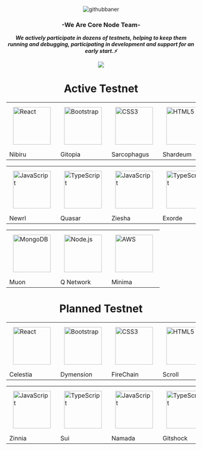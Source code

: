 <div align="center">

![githubbaner](https://user-images.githubusercontent.com/76253089/222724439-99d0be23-634f-43be-9469-73547806c182.png)

</div>  
  

### <div align="center">-We Are Core Node Team-</div>  
  

***<ins><div align="center">We actively participate in dozens of testnets, helping to keep them running and debugging, participating in development and support for an early start.⚡</div></ins>*** 

<div align="center">
<img src="https://komarev.com/ghpvc/?username=Core-Node-Team&&style=flat-square" align="center" />
</div>

<div align="center"><h1>Active Testnet</h1>
<table>
  <tr>
    <td><a href="https://reactjs.org/" target="_blank"><img style="margin: 10px" src="https://pbs.twimg.com/profile_images/1556857504394526721/OyWtRrNP_400x400.jpg" alt="React" height="100" /></a></td>
    <td><a href="https://getbootstrap.com/docs/3.4/javascript/" target="_blank"><img style="margin: 10px" src="https://pbs.twimg.com/profile_images/1440291565302284304/0r9YJOJW_400x400.png" alt="Bootstrap" height="100" /></a>  </td>
    <td><a href="https://www.w3schools.com/css/" target="_blank"><img style="margin: 10px" src="https://pbs.twimg.com/profile_images/1299025554163871744/wNNzn8OT_400x400.jpg" alt="CSS3" height="100" /></a></td>
    <td><a href="https://en.wikipedia.org/wiki/HTML5" target="_blank"><img style="margin: 10px" src="https://pbs.twimg.com/profile_images/1501630239096520705/H88Y46ND_400x400.jpg" alt="HTML5" height="100" /></a></td>
    <td><a href="https://www.electronjs.org/" target="_blank"><img style="margin: 10px" src="https://pbs.twimg.com/profile_images/1603278945222524928/XlW3ptGz_400x400.jpg" alt="Electron" height="100" /></a></td>
  </tr>
  <tr>
    <td>Nibiru</td>
    <td>Gitopia</td>
    <td>Sarcophagus</td>
    <td>Shardeum</td>
    <td>Wormholes</td>
  </tr>
</table>

<table>
    <tr>
      <td><a href="https://www.javascript.com/" target="_blank"><img style="margin: 10px" src="https://pbs.twimg.com/profile_images/1567814417630511107/MyafMY_R_400x400.png" alt="JavaScript" height="100" /></a></td>
      <td><a href="https://github.com/Core-Node-Team/Testnet-TR/tree/main/Quasar" target="_blank"><img style="margin: 10px" src="https://pbs.twimg.com/profile_images/1552665904542109698/8279XiU1_400x400.png" alt="TypeScript" height="100" /></a></td>
      <td><a href="https://www.javascript.com/" target="_blank"><img style="margin: 10px" src="https://pbs.twimg.com/profile_images/1609169358193844224/wFzdThao_400x400.jpg" alt="JavaScript" height="100" /></a></td>
      <td><a href="https://www.typescriptlang.org/" target="_blank"><img style="margin: 10px" src="https://pbs.twimg.com/profile_images/1486712389777068043/tXqjiR3t_400x400.jpg" alt="TypeScript" height="100" /></a></td>
      <td><a href="https://www.php.net/" target="_blank"><img style="margin: 10px" src="https://pbs.twimg.com/profile_images/1580151744901824512/W_MD85bU_400x400.jpg" alt="PHP" height="100"/></a></td>
    </tr>
    <tr>
      <td>Newrl</td>
      <td>Quasar</td>
      <td>Ziesha</td>
      <td>Exorde</td>
      <td>Massa</td>
    </tr>
  </table>
  
  <table>
    <tr>
      <td><a href="https://www.mongodb.com/" target="_blank"><img style="margin: 10px" src="https://pbs.twimg.com/profile_images/1610231138018017281/VJTt2BJy_400x400.jpg" alt="MongoDB" height="100" /></a></td>
      <td><a href="https://nodejs.org/" target="_blank"><img style="margin: 10px" src="https://pbs.twimg.com/profile_images/1628366663073640448/pj27t3hj_400x400.png" alt="Node.js" height="100" /></a></td>
      <td><a href="https://aws.amazon.com/" target="_blank"><img style="margin: 10px" src="https://pbs.twimg.com/profile_images/1614917590970679299/VHANyjFy_400x400.png" alt="AWS" height="100" /></a></td>
    </tr>
    <tr>
      <td>Muon</td>
      <td>Q Network</td>
      <td>Minima</td>
    </tr>
  </table>
</div> 

 <div align="center"><h1>Planned Testnet</h1>
  <table>
    <tr>
      <td><a href="https://reactjs.org/" target="_blank"><img style="margin: 10px" src="https://pbs.twimg.com/profile_images/1404854187721203715/zZp1s7c3_400x400.jpg" alt="React" height="100" /></a>  </td>
      <td><a href="https://getbootstrap.com/docs/3.4/javascript/" target="_blank"><img style="margin: 10px" src="https://pbs.twimg.com/profile_images/1594732521962541058/NGdT4O2k_400x400.jpg" alt="Bootstrap" height="100" /></a>  </td>
      <td><a href="https://www.w3schools.com/css/" target="_blank"><img style="margin: 10px" src="https://pbs.twimg.com/profile_images/1579865946038075392/8XDdjgUp_400x400.jpg" alt="CSS3" height="100" /></a>  </td>
      <td><a href="https://en.wikipedia.org/wiki/HTML5" target="_blank"><img style="margin: 10px" src="https://pbs.twimg.com/profile_images/1523593944386326528/rVjsezsD_400x400.jpg" alt="HTML5" height="100" /></a>  </td>
      <td><a href="https://www.electronjs.org/" target="_blank"><img style="margin: 10px" src="https://pbs.twimg.com/profile_images/1364590285255290882/hjnIm9bV_400x400.jpg" alt="Electron" height="100" /></a>  </td>
    </tr>
    <tr>
      <td>Celestia</td>
      <td>Dymension</td>
      <td>FireChain</td>
      <td>Scroll</td>
      <td>Dydx</td>
    </tr>
  </table>
  <table>
    <tr>
      <td><a href="https://www.javascript.com/" target="_blank"><img style="margin: 10px" src="https://pbs.twimg.com/profile_images/1611028341099794433/CPYJtUWQ_400x400.jpg" alt="JavaScript" height="100" /></a></td>
      <td><a href="https://www.typescriptlang.org/" target="_blank"><img style="margin: 10px" src="https://pbs.twimg.com/profile_images/1582380655027052544/dK8glmZ3_400x400.jpg" alt="TypeScript" height="100" /></a></td>
      <td><a href="https://www.javascript.com/" target="_blank"><img style="margin: 10px" src="https://pbs.twimg.com/profile_images/1612825247417339906/S5P5hlrp_400x400.jpg" alt="JavaScript" height="100" /></a>  </td>
      <td><a href="https://www.typescriptlang.org/" target="_blank"><img style="margin: 10px" src="https://pbs.twimg.com/profile_images/1610591554003161093/FmefvldJ_400x400.jpg" alt="TypeScript" height="100" /></a> </td>
    </tr>
    <tr>
      <td>Zinnia</td>
      <td>Sui</td>
      <td>Namada</td>
      <td>Gitshock</td>
    </tr>
  </table>
  </div>

